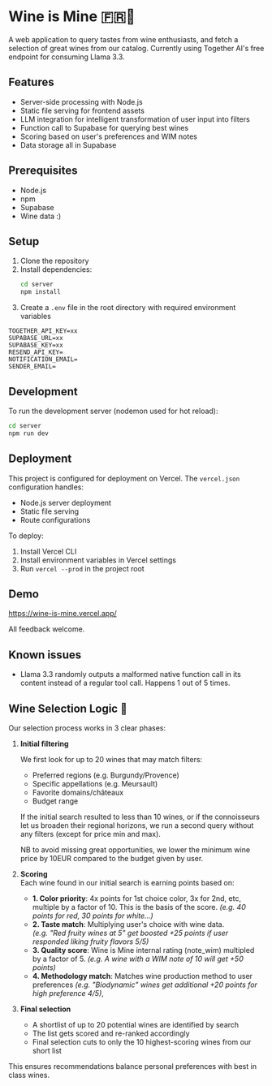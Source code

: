 # Wine is Mine 🇫🇷🍷

A web application to query tastes from wine enthusiasts, and fetch a selection of great wines from our catalog.
Currently using Together AI's free endpoint for consuming Llama 3.3.

## Features

- Server-side processing with Node.js
- Static file serving for frontend assets
- LLM integration for intelligent transformation of user input into filters
- Function call to Supabase for querying best wines
- Scoring based on user's preferences and WIM notes
- Data storage all in Supabase

## Prerequisites

- Node.js
- npm
- Supabase
- Wine data :) 

## Setup

1. Clone the repository
2. Install dependencies:
   ```bash
   cd server
   npm install
   ```
3. Create a `.env` file in the root directory with required environment variables

```
TOGETHER_API_KEY=xx
SUPABASE_URL=xx
SUPABASE_KEY=xx
RESEND_API_KEY=
NOTIFICATION_EMAIL=
SENDER_EMAIL=
```

## Development

To run the development server (nodemon used for hot reload):

```bash
cd server
npm run dev
```

## Deployment

This project is configured for deployment on Vercel. The `vercel.json` configuration handles:
- Node.js server deployment
- Static file serving
- Route configurations

To deploy:
1. Install Vercel CLI
2. Install environment variables in Vercel settings
3. Run `vercel --prod` in the project root

## Demo

https://wine-is-mine.vercel.app/

All feedback welcome.

## Known issues

- Llama 3.3 randomly outputs a malformed native function call in its content instead of a regular tool call. Happens 1 out of 5 times.

## Wine Selection Logic 🍇

Our selection process works in 3 clear phases:

1. **Initial filtering**  
   
   We first look for up to 20 wines that may match filters:
   - Preferred regions (e.g. Burgundy/Provence)
   - Specific appellations (e.g. Meursault)
   - Favorite domains/châteaux
   - Budget range

   If the initial search resulted to less than 10 wines, or if the connoisseurs let us broaden their regional horizons, we run a second query without any filters (except for price min and max).

   NB to avoid missing great opportunities, we lower the minimum wine price by 10EUR compared to the budget given by user.

2. **Scoring**  
   Each wine found in our initial search is earning points based on:
   - **1. Color priority**: 4x points for 1st choice color, 3x for 2nd, etc, multiple by a factor of 10. This is the basis of the score.
      *(e.g. 40 points for red, 30 points for white...)*
   - **2. Taste match**: Multiplying user's choice with wine data.  
     *(e.g. "Red fruity wines at 5" get boosted +25 points if user responded liking fruity flavors 5/5)*
   - **3. Quality score**: Wine is Mine internal rating (note_wim) multipled by a factor of 5.
      *(e.g. A wine with a WIM note of 10 will get +50 points)*
   - **4. Methodology match**: Matches wine production method to user preferences
     *(e.g. "Biodynamic" wines get additional +20 points for high preference 4/5)*,

3. **Final selection**  
   - A shortlist of up to 20 potential wines are identified by search
   - The list gets scored and re-ranked accordingly
   - Final selection cuts to only the 10 highest-scoring wines from our short list

This ensures recommendations balance personal preferences with best in class wines.
